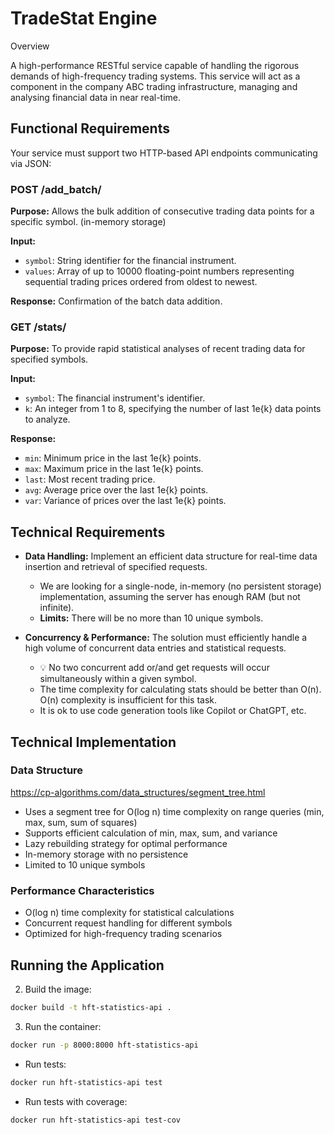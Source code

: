 # TradeStat Engine

Overview

A high-performance RESTful service capable of handling the rigorous demands of high-frequency trading systems. This service will act as a component in the company ABC trading infrastructure, managing and analysing financial data in near real-time.


## Functional Requirements

Your service must support two HTTP-based API endpoints communicating via JSON:

### POST /add_batch/

**Purpose:** Allows the bulk addition of consecutive trading data points for a specific symbol. (in-memory storage)

**Input:**
- `symbol`: String identifier for the financial instrument.
- `values`: Array of up to 10000 floating-point numbers representing sequential trading prices ordered from oldest to newest.

**Response:** Confirmation of the batch data addition.

### GET /stats/

**Purpose:** To provide rapid statistical analyses of recent trading data for specified symbols.

**Input:**
- `symbol`: The financial instrument's identifier.
- `k`: An integer from 1 to 8, specifying the number of last 1e{k} data points to analyze.

**Response:**
- `min`: Minimum price in the last 1e{k} points.
- `max`: Maximum price in the last 1e{k} points.
- `last`: Most recent trading price.
- `avg`: Average price over the last 1e{k} points.
- `var`: Variance of prices over the last 1e{k} points.

## Technical Requirements

- **Data Handling:** Implement an efficient data structure for real-time data insertion and retrieval of specified requests.
  - We are looking for a single-node, in-memory (no persistent storage) implementation, assuming the server has enough RAM (but not infinite).
  - **Limits:** There will be no more than 10 unique symbols.


- **Concurrency & Performance:** The solution must efficiently handle a high volume of concurrent data entries and statistical requests.
  - 💡 No two concurrent add or/and get requests will occur simultaneously within a given symbol.
  - The time complexity for calculating stats should be better than O(n). O(n) complexity is insufficient for this task.
  - It is ok to use code generation tools like Copilot or ChatGPT, etc.

## Technical Implementation

### Data Structure
https://cp-algorithms.com/data_structures/segment_tree.html
- Uses a segment tree for O(log n) time complexity on range queries (min, max, sum, sum of squares) 
- Supports efficient calculation of min, max, sum, and variance
- Lazy rebuilding strategy for optimal performance
- In-memory storage with no persistence
- Limited to 10 unique symbols

### Performance Characteristics
- O(log n) time complexity for statistical calculations
- Concurrent request handling for different symbols
- Optimized for high-frequency trading scenarios

## Running the Application


2. Build the image:
```bash
docker build -t hft-statistics-api .
```

3. Run the container:
```bash
docker run -p 8000:8000 hft-statistics-api
```


- Run tests:
````bash
docker run hft-statistics-api test
````


- Run tests with coverage:
````bash
docker run hft-statistics-api test-cov
````
